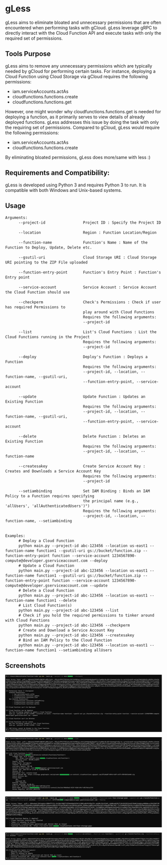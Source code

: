 # gLess
gLess aims to eliminate bloated and unnecessary permissions that are often encountered when performing tasks with gCloud. gLess leverage gRPC to directly interact with the Cloud Function API and execute tasks with only the required set of permissions.

## Tools Purpose

gLess aims to remove any unnecessary permissions which are typically needed by gCloud for performing certain tasks. For instance, deploying a Cloud Function using Cloud Storage via gCloud requires the following permissions:

- iam.serviceAccounts.actAs
- cloudfunctions.functions.create
- cloudfunctions.functions.get

However, one might wonder why cloudfunctions.functions.get is needed for deploying a function, as it primarily serves to view details of already deployed functions. gLess addresses this issue by doing the task with only the requiring set of permissions. Compared to gCloud, gLess would require the following permissions:

- iam.serviceAccounts.actAs
- cloudfunctions.functions.create

By eliminating bloated permissions, gLess does more/same with less :)

## Requirements and Compatibility:
gLess is developed using Python 3 and requires Python 3 to run. It is compatible with both Windows and Unix-based systems.

## Usage

```
Arguments:
      --project-id                 Project ID : Specify the Project ID
      
      --location                   Region : Function Location/Region
      
      --function-name              Function's Name : Name of the Function to Deploy, Update, Delete etc.
      
      --gsutil-uri                 Cloud Storage URI : Cloud Storage URI pointing to the ZIP File uploaded 
      
      --function-entry-point       Function's Entry Point : Function's Entry point
      
      --service-account            Service Account : Service Account the Cloud Function should use
      
      --checkperm                  Check's Permissions : Check if user has required Permissions to 
                                   play around with Cloud Functions
                                   Requires the following arguments:
                                   --project-id
      
      --list                       List's Cloud Functions : List the Cloud Functions running in the Project 
                                   Requires the following arguments:
                                   --project-id
      
      --deploy                     Deploy's Function : Deploys a Function
                                   Requires the following arguments:
                                   --project-id, --location, --function-name, --gsutil-uri, 
                                   --function-entry-point, --service-account
      
      --update                     Update Function : Updates an Existing Function 
                                   Requires the following arguments:
                                   --project-id, --location, --function-name, --gsutil-uri, 
                                   --function-entry-point, --service-account
      
      --delete                     Delete Function : Deletes an Existing Function
                                   Requires the following arguments:  
                                   --project-id, --location, --function-name    
      
      --createsakey                Create Service Account Key : Creates and Downloads a Service Account Key
                                   Requires the following arguments:
                                   --project-id
                                   
      --setiambinding              Set IAM Binding : Binds an IAM Policy to a Function requires specifying 
                                   the principal name (e.g., 'allUsers', 'allAuthenticatedUsers')")
                                   Requires the following arguments:
                                   --project-id, --location, --function-name, --setiambinding                              
    
    
Examples:
      # Deploy a Cloud Function
      python main.py --project-id abc-123456 --location us-east1 --function-name function1 --gsutil-uri gs://bucket/function.zip --function-entry-point function --service-account 1234567890-compute@developer.gserviceaccount.com --deploy
      # Update a Cloud Function
      python main.py --project-id abc-123456 --location us-east1 --function-name function1 --gsutil-uri gs://bucket/function.zip --function-entry-point function --service-account 1234567890-compute@developer.gserviceaccount.com --update
      # Delete a Cloud Function
      python main.py --project-id abc-123456 --location us-east1 --function-name function1 --delete
      # List Cloud Function(s)
      python main.py --project-id abc-123456 --list
      # Check if you hold the required permissions to tinker around with Cloud Functions
      python main.py --project-id abc-123456 --checkperm
      # Create and Download a Service Account Key
      python main.py --project-id abc-123456 --createsakey
      # Bind an IAM Policy to the Cloud Function
      python main.py --project-id abc-123456 --location us-east1 --function-name function1 --setiambinding allUsers
```

## Screenshots
<p><img src="https://github.com/anrbn/GCP-Attack-Defense/blob/main/images/36.png"></p>
<p><img src="https://github.com/anrbn/GCP-Attack-Defense/blob/main/images/37.png"></p>
<p><img src="https://github.com/anrbn/GCP-Attack-Defense/blob/main/images/22.png"></p>
<p><img src="https://github.com/anrbn/GCP-Attack-Defense/blob/main/images/38.png"></p>
